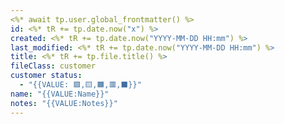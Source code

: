 ```yaml
---
<%* await tp.user.global_frontmatter() %>
id: <%* tR += tp.date.now("x") %>
created: <%* tR += tp.date.now("YYYY-MM-DD HH:mm") %>
last_modified: <%* tR += tp.date.now("YYYY-MM-DD HH:mm") %>
title: <%* tR += tp.file.title() %>
fileClass: customer
customer status:
  - "{{VALUE: 🟩,🟨,🟧,🟥,⬛️}}"
name: "{{VALUE:Name}}"
notes: "{{VALUE:Notes}}"
---
```



